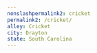 ```yaml
---
﻿nonslashpermalink2: cricket
permalink2: /cricket/
alley: Cricket
city: Drayton
state: South Carolina
---
```

